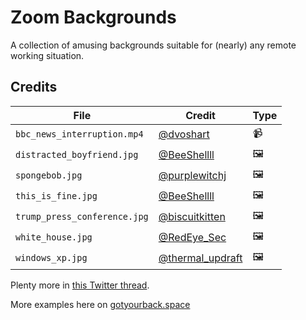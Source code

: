 # Zoom Backgrounds

A collection of amusing backgrounds suitable for (nearly) any remote working situation.

## Credits

| File | Credit | Type
| --- | --- | --- |
| `bbc_news_interruption.mp4` | [@dvoshart](https://twitter.com/dvoshart/status/1245389085491040263?s=20) | 📹 |
| `distracted_boyfriend.jpg` | [@BeeShellll](https://twitter.com/BeeShellll/status/1245030591386566656) | 🖼️ |
| `spongebob.jpg` | [@purplewitchj](https://twitter.com/purplewitchj/status/1245141204972580864/photo/1) | 🖼️ |
| `this_is_fine.jpg` | [@BeeShellll](https://twitter.com/BeeShellll/status/1245030591386566656) | 🖼️ |
| `trump_press_conference.jpg` | [@biscuitkitten](https://twitter.com/biscuitkitten/status/1325690894629171200) | 🖼️ |
| `white_house.jpg` | [@RedEye_Sec](https://twitter.com/RedEye_Sec/status/1245064456385806336/photo/1) | 🖼️ |
| `windows_xp.jpg` | [@thermal_updraft](https://twitter.com/thermal_updraft/status/1245107222717308930/photo/1) | 🖼️ |

Plenty more in [this Twitter thread](https://twitter.com/BeeShellll/status/1245030591386566656).

More examples here on [gotyourback.space](https://www.gotyourback.space/)
